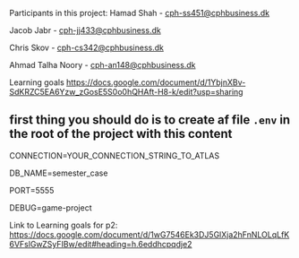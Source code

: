 Participants in this project: 
Hamad Shah - cph-ss451@cphbusiness.dk 

Jacob Jabr - cph-jj433@cphbusiness.dk

Chris Skov - cph-cs342@cphbusiness.dk 

Ahmad Talha Noory - cph-an148@cphbusiness.dk 


Learning goals https://docs.google.com/document/d/1YbjnXBv-SdKRZC5EA6Yzw_zGosE5S0o0hQHAft-H8-k/edit?usp=sharing

## first thing you should do is to create af file `.env` in the root of the project with this content

CONNECTION=YOUR_CONNECTION_STRING_TO_ATLAS

DB_NAME=semester_case

PORT=5555

DEBUG=game-project

Link to Learning goals for p2: https://docs.google.com/document/d/1wG7546Ek3DJ5GlXja2hFnNLOLqLfK6VFslGwZSyFIBw/edit#heading=h.6eddhcpqdje2 
